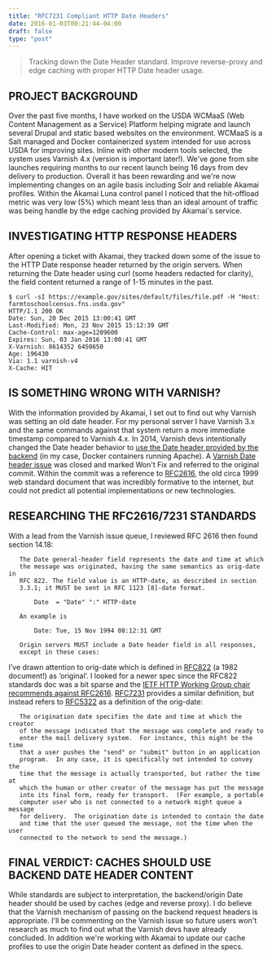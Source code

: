 ```yaml
---
title: "RFC7231 Compliant HTTP Date Headers"
date: 2016-01-03T00:21:44-04:00
draft: false
type: "post"
---
```


> Tracking down the Date Header standard. Improve reverse-proxy and edge caching with proper HTTP Date header usage.

## PROJECT BACKGROUND

Over the past five months, I have worked on the USDA WCMaaS (Web Content Management as a Service) Platform helping migrate and launch several Drupal and static based websites on the environment. WCMaaS is a Salt managed and Docker containerized system intended for use across USDA for improving sites. Inline with other modern tools selected, the system uses Varnish 4.x (version is important later!). We've gone from site launches requiring months to our recent launch being 16 days from dev delivery to production. Overall it has been rewarding and we're now implementing changes on an agile basis including Solr and reliable Akamai profiles. Within the Akamai Luna control panel I noticed that the hit-offload metric was very low (5%) which meant less than an ideal amount of traffic was being handle by the edge caching provided by Akamai's service.

## INVESTIGATING HTTP RESPONSE HEADERS

After opening a ticket with Akamai, they tracked down some of the issue to the HTTP Date response header returned by the origin servers. When returning the Date header using curl (some headers redacted for clarity), the field content returned a range of 1-15 minutes in the past.

```
$ curl -sI https://example.gov/sites/default/files/file.pdf -H "Host: farmtoschoolcensus.fns.usda.gov"
HTTP/1.1 200 OK
Date: Sun, 20 Dec 2015 13:00:41 GMT
Last-Modified: Mon, 23 Nov 2015 15:12:39 GMT
Cache-Control: max-age=1209600
Expires: Sun, 03 Jan 2016 13:00:41 GMT
X-Varnish: 8614352 6450650
Age: 196430
Via: 1.1 varnish-v4
X-Cache: HIT
```

## IS SOMETHING WRONG WITH VARNISH?

With the information provided by Akamai, I set out to find out why Varnish was setting an old date header. For my personal server I have Varnish 3.x and the same commands against that system return a more immediate timestamp compared to Varnish 4.x. In 2014, Varnish devs intentionally changed the Date header behavior to [use the Date header provided by the backend](https://www.varnish-cache.org/trac/changeset/89870e0bbd785964c322e1e453f492d747731c88/) (in my case, Docker containers running Apache). A [Varnish Date header issue](https://www.varnish-cache.org/trac/ticket/1673) was closed and marked Won't Fix and referred to the original commit. Within the commit was a reference to [RFC2616](https://www.ietf.org/rfc/rfc2616.txt), the old circa 1999 web standard document that was incredibly formative to the internet, but could not predict all potential implementations or new technologies.

## RESEARCHING THE RFC2616/7231 STANDARDS

With a lead from the Varnish issue queue, I reviewed RFC 2616 then found section 14.18:

```
   The Date general-header field represents the date and time at which
   the message was originated, having the same semantics as orig-date in
   RFC 822. The field value is an HTTP-date, as described in section
   3.3.1; it MUST be sent in RFC 1123 [8]-date format.
 
       Date  = "Date" ":" HTTP-date
 
   An example is
 
       Date: Tue, 15 Nov 1994 08:12:31 GMT
 
   Origin servers MUST include a Date header field in all responses,
   except in these cases:
```

I’ve drawn attention to orig-date which is defined in [RFC822](https://www.ietf.org/rfc/rfc0822.txt) (a 1982 document!) as ‘original’. I looked for a newer spec since the RFC822 standards doc was a bit sparse and the [IETF HTTP Working Group chair recommends against RFC2616](https://www.mnot.net/blog/2014/06/07/rfc2616_is_dead). [RFC7231](https://httpwg.github.io/specs/rfc7231.html#header.date) provides a similar definition, but instead refers to [RFC5322](https://tools.ietf.org/html/rfc5322#section-3.6.1) as a definition of the orig-date:

```
   The origination date specifies the date and time at which the creator
   of the message indicated that the message was complete and ready to
   enter the mail delivery system.  For instance, this might be the time
   that a user pushes the "send" or "submit" button in an application
   program.  In any case, it is specifically not intended to convey the
   time that the message is actually transported, but rather the time at
   which the human or other creator of the message has put the message
   into its final form, ready for transport.  (For example, a portable
   computer user who is not connected to a network might queue a message
   for delivery.  The origination date is intended to contain the date
   and time that the user queued the message, not the time when the user
   connected to the network to send the message.)
```

## FINAL VERDICT: CACHES SHOULD USE BACKEND DATE HEADER CONTENT

While standards are subject to interpretation, the backend/origin Date header should be used by caches (edge and reverse proxy). I do believe that the Varnish mechanism of passing on the backend request headers is appropriate. I'll be commenting on the Varnish issue so future users won't research as much to find out what the Varnish devs have already concluded. In addition we're working with Akamai to update our cache profiles to use the origin Date header content as defined in the specs.
